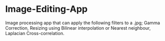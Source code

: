 # Image-Editing-App
Image processing app that can apply the following filters to a .jpg; Gamma Correction, Resizing using Bilinear interpolation or Nearest neighbour, Laplacian Cross-correlation.
